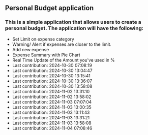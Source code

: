 ## Personal Budget application

### This is a simple application that allows users to create a personal budget. The application will have the following:

- Set Limit on expense category
- Warning/ Alert if expenses are closer to the limit.
- Add new expense
- Expense Summary with Pie Chart
- Real Time Update of the Amount you've used in %
- Last contribution: 2024-10-30 07:08:19
- Last contribution: 2024-10-30 13:04:47
- Last contribution: 2024-10-30 13:15:41
- Last contribution: 2024-10-30 13:36:07
- Last contribution: 2024-10-30 13:58:08
- Last contribution: 2024-11-02 13:31:10
- Last contribution: 2024-11-02 13:58:02
- Last contribution: 2024-11-03 07:07:04
- Last contribution: 2024-11-03 13:00:35
- Last contribution: 2024-11-03 13:11:43
- Last contribution: 2024-11-03 13:31:21
- Last contribution: 2024-11-03 13:58:08
- Last contribution: 2024-11-04 07:08:46
